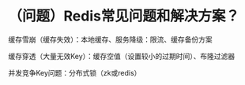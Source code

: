 # （问题）Redis常见问题和解决方案？


缓存雪崩（缓存失效）：本地缓存、服务降级：限流、缓存备份方案

缓存穿透（大量无效Key）：缓存空值（设置较小的过期时间）、布隆过滤器

并发竞争Key问题：分布式锁（zk或redis）
